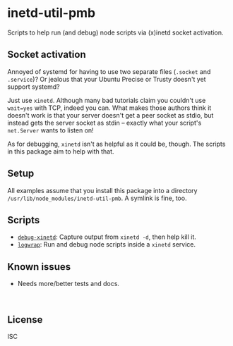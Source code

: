 ﻿
<!--#echo json="package.json" key="name" underline="=" -->
inetd-util-pmb
==============
<!--/#echo -->

<!--#echo json="package.json" key="description" -->
Scripts to help run (and debug) node scripts via (x)inetd socket activation.
<!--/#echo -->


Socket activation
-----------------

Annoyed of systemd for having to use two separate files
(`.socket` and `.service`)?
Or jealous that your Ubuntu Precise or Trusty doesn't yet support systemd?

Just use `xinetd`.
Although many bad tutorials claim you couldn't use `wait=yes` with TCP,
indeed you can.
What makes those authors think it doesn't work is that your server doesn't
get a peer socket as stdio, but instead gets the server socket as stdin –
exactly what your script's `net.Server` wants to listen on!

As for debugging, `xinetd` isn't as helpful as it could be, though.
The scripts in this package aim to help with that.



Setup
-----

All examples assume that you install this package into a directory
`/usr/lib/node_modules/inetd-util-pmb`. A symlink is fine, too.


Scripts
-------

  * [`debug-xinetd`](bin/debug-xinetd.md):
    Capture output from `xinetd -d`, then help kill it.
  * [`logwrap`](bin/logwrap.md):
    Run and debug node scripts inside a `xinetd` service.





Known issues
------------

* Needs more/better tests and docs.




&nbsp;


License
-------
<!--#echo json="package.json" key=".license" -->
ISC
<!--/#echo -->
